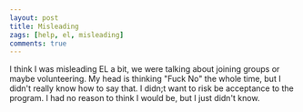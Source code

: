 ```yaml
---
layout: post
title: Misleading 
zags: [help, el, misleading]
comments: true
---
```

I think I was misleading EL a bit, we were talking about joining groups or maybe volunteering. My head is thinking "Fuck No" the whole time, but I didn't really know how to say that. I didn;t want to risk be acceptance to the program. I had no reason to think I would be, but I just didn't know.